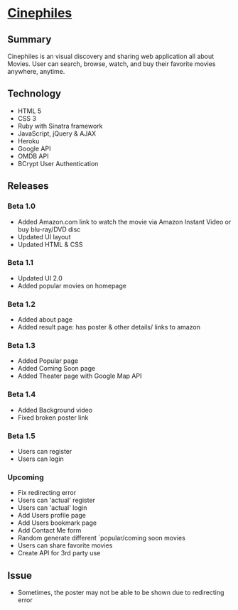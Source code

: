 # [Cinephiles](cinephiles.herokuapp.com/)

## Summary

Cinephiles is an visual discovery and sharing web application all about Movies. User can search, browse, watch, and buy their favorite movies anywhere, anytime.

## Technology

* HTML 5
* CSS 3
* Ruby with Sinatra framework
* JavaScript, jQuery & AJAX
* Heroku
* Google API
* OMDB API
* BCrypt User Authentication

## Releases

### Beta 1.0
* Added Amazon.com link to watch the movie via Amazon Instant Video or buy blu-ray/DVD disc
* Updated UI layout
* Updated HTML & CSS

### Beta 1.1
* Updated UI 2.0
* Added popular movies on homepage

### Beta 1.2
* Added about page
* Added result page: has poster & other details/ links to amazon

### Beta 1.3
* Added Popular page
* Added Coming Soon page
* Added Theater page with Google Map API

### Beta 1.4
* Added Background video
* Fixed broken poster link

### Beta 1.5
* Users can register
* Users can login

### Upcoming

* Fix redirecting error
* Users can 'actual' register
* Users can 'actual' login
* Add Users profile page
* Add Users bookmark page
* Add Contact Me form
* Random generate different `popular/coming soon movies
* Users can share favorite movies
* Create API for 3rd party use

## Issue

* Sometimes, the poster may not be able to be shown due to redirecting error


